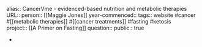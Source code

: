 alias:: CancerVme - evidenced-based nutrition and metabolic therapies
URL:: 
person:: [[Maggie Jones]] 
year-commenced::
tags:: website #cancer #[[metabolic therapies]] #[[cancer treatments]] #fasting #ketosis  
project:: [[A Primer on Fasting]] 
question::
public:: true

-